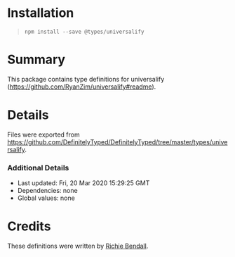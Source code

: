 # Installation
> `npm install --save @types/universalify`

# Summary
This package contains type definitions for universalify (https://github.com/RyanZim/universalify#readme).

# Details
Files were exported from https://github.com/DefinitelyTyped/DefinitelyTyped/tree/master/types/universalify.

### Additional Details
 * Last updated: Fri, 20 Mar 2020 15:29:25 GMT
 * Dependencies: none
 * Global values: none

# Credits
These definitions were written by [Richie Bendall](https://github.com/Richienb).
